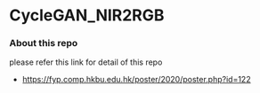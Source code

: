 # CycleGAN_NIR2RGB
### About this repo
please refer this link for detail of this repo
* https://fyp.comp.hkbu.edu.hk/poster/2020/poster.php?id=122
